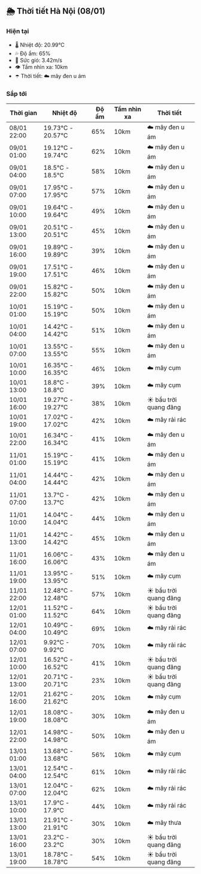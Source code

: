 ## 🌦️ Thời tiết Hà Nội (08/01)

### Hiện tại

- 🌡️ Nhiệt độ: 20.99℃
- 💦 Độ ẩm: 65%
- 💨 Sức gió: 3.42m/s
- 👁️ Tầm nhìn xa: 10km
- ☂️ Thời tiết: ☁️ mây đen u ám

### Sắp tới

| Thời gian | Nhiệt độ | Độ ẩm | Tầm nhìn xa | Thời tiết |
| --- | --- | --- | --- | --- |
| 08/01 22:00 | 19.73℃ - 20.57℃ | 65% | 10km | ☁️ mây đen u ám |
| 09/01 01:00 | 19.12℃ - 19.74℃ | 62% | 10km | ☁️ mây đen u ám |
| 09/01 04:00 | 18.5℃ - 18.5℃ | 58% | 10km | ☁️ mây đen u ám |
| 09/01 07:00 | 17.95℃ - 17.95℃ | 57% | 10km | ☁️ mây đen u ám |
| 09/01 10:00 | 19.64℃ - 19.64℃ | 49% | 10km | ☁️ mây đen u ám |
| 09/01 13:00 | 20.51℃ - 20.51℃ | 45% | 10km | ☁️ mây đen u ám |
| 09/01 16:00 | 19.89℃ - 19.89℃ | 39% | 10km | ☁️ mây đen u ám |
| 09/01 19:00 | 17.51℃ - 17.51℃ | 46% | 10km | ☁️ mây đen u ám |
| 09/01 22:00 | 15.82℃ - 15.82℃ | 50% | 10km | ☁️ mây đen u ám |
| 10/01 01:00 | 15.19℃ - 15.19℃ | 50% | 10km | ☁️ mây đen u ám |
| 10/01 04:00 | 14.42℃ - 14.42℃ | 51% | 10km | ☁️ mây đen u ám |
| 10/01 07:00 | 13.55℃ - 13.55℃ | 55% | 10km | ☁️ mây đen u ám |
| 10/01 10:00 | 16.35℃ - 16.35℃ | 46% | 10km | ☁️ mây cụm |
| 10/01 13:00 | 18.8℃ - 18.8℃ | 39% | 10km | ☁️ mây cụm |
| 10/01 16:00 | 19.27℃ - 19.27℃ | 38% | 10km | ☀️ bầu trời quang đãng |
| 10/01 19:00 | 17.02℃ - 17.02℃ | 42% | 10km | ☁️ mây rải rác |
| 10/01 22:00 | 16.34℃ - 16.34℃ | 41% | 10km | ☁️ mây đen u ám |
| 11/01 01:00 | 15.19℃ - 15.19℃ | 41% | 10km | ☁️ mây đen u ám |
| 11/01 04:00 | 14.44℃ - 14.44℃ | 42% | 10km | ☁️ mây đen u ám |
| 11/01 07:00 | 13.7℃ - 13.7℃ | 42% | 10km | ☁️ mây đen u ám |
| 11/01 10:00 | 14.04℃ - 14.04℃ | 44% | 10km | ☁️ mây đen u ám |
| 11/01 13:00 | 14.42℃ - 14.42℃ | 45% | 10km | ☁️ mây đen u ám |
| 11/01 16:00 | 16.06℃ - 16.06℃ | 43% | 10km | ☁️ mây đen u ám |
| 11/01 19:00 | 13.95℃ - 13.95℃ | 51% | 10km | ☁️ mây cụm |
| 11/01 22:00 | 12.48℃ - 12.48℃ | 57% | 10km | ☀️ bầu trời quang đãng |
| 12/01 01:00 | 11.52℃ - 11.52℃ | 64% | 10km | ☀️ bầu trời quang đãng |
| 12/01 04:00 | 10.49℃ - 10.49℃ | 69% | 10km | ☁️ mây rải rác |
| 12/01 07:00 | 9.92℃ - 9.92℃ | 70% | 10km | ☁️ mây rải rác |
| 12/01 10:00 | 16.52℃ - 16.52℃ | 41% | 10km | ☀️ bầu trời quang đãng |
| 12/01 13:00 | 20.71℃ - 20.71℃ | 23% | 10km | ☀️ bầu trời quang đãng |
| 12/01 16:00 | 21.62℃ - 21.62℃ | 20% | 10km | ☁️ mây cụm |
| 12/01 19:00 | 18.08℃ - 18.08℃ | 30% | 10km | ☁️ mây đen u ám |
| 12/01 22:00 | 14.98℃ - 14.98℃ | 50% | 10km | ☁️ mây đen u ám |
| 13/01 01:00 | 13.68℃ - 13.68℃ | 56% | 10km | ☁️ mây cụm |
| 13/01 04:00 | 12.54℃ - 12.54℃ | 61% | 10km | ☁️ mây rải rác |
| 13/01 07:00 | 12.04℃ - 12.04℃ | 62% | 10km | ☁️ mây rải rác |
| 13/01 10:00 | 17.9℃ - 17.9℃ | 44% | 10km | ☁️ mây rải rác |
| 13/01 13:00 | 21.91℃ - 21.91℃ | 30% | 10km | ☁️ mây thưa |
| 13/01 16:00 | 23.2℃ - 23.2℃ | 30% | 10km | ☀️ bầu trời quang đãng |
| 13/01 19:00 | 18.78℃ - 18.78℃ | 54% | 10km | ☀️ bầu trời quang đãng |

